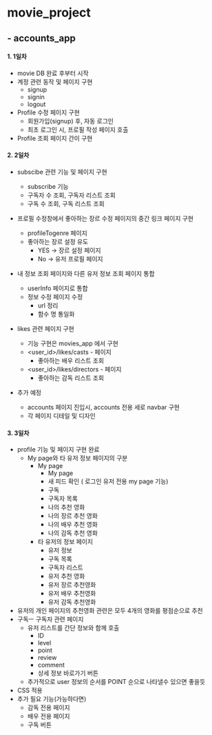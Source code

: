 # movie_project

##   - accounts_app

#### 1. 1일차

* movie DB 완료 후부터 시작
* 계정 관련 동작 및 페이지 구현
  * signup
  * signin
  * logout
* Profile 수정 페이지 구현
  * 회원가입(signup) 후, 자동 로그인
  * 최초 로그인 시, 프로필 작성 페이지 호출
* Profile 조회 페이지 간이 구현





#### 2. 2일차

* subscibe 관련 기능 및 페이지 구현
  * subscribe 기능
  * 구독자 수 조회, 구독자 리스트 조회
  * 구독 수 조회, 구독 리스트 조회
* 프로필 수정창에서 좋아하는 장르 수정 페이지의 중간 링크 페이지 구현
  * profileTogenre 페이지
  * 좋아하는 장르 설정 유도
    * YES  -> 장르 설정 페이지
    * No -> 유저 프로필 페이지
* 내 정보 조회 페이지와 다른 유저 정보 조회 페이지 통합
  * userInfo 페이지로 통합
  * 정보 수정 페이지 수정
    * url 정리
    * 함수 명 통일화
* likes 관련 페이지 구현
  * 기능 구현은 movies_app 에서 구현
  * <user_id>/likes/casts - 페이지
    * 좋아하는 배우 리스트 조회
  * <user_id>/likes/directors - 페이지
    * 좋아하는 감독 리스트 조회

* 추가 예정
  * accounts 페이지 진입시, accounts 전용 세로 navbar 구현
  * 각 페이지 디테일 및 디자인

#### 3. 3일차

* profile 기능 및 페이지 구현 완료
  * My page와 타 유저 정보 페이지의 구분
    * My page
      * My page
      * 새 피드 확인 ( 로그인 유저 전용 my page 기능)
      * 구독
      * 구독자 목록
      * 나의 추천 영화
      * 나의 장르 추천 영화
      * 나의 배우 추천 영화
      * 나의 감독 추천 영화
    * 타 유저의 정보 페이지
      * 유저 정보
      * 구독 목록
      * 구독자 리스트
      * 유저 추천 영화
      * 유저 장르 추천영화
      * 유저 배우 추천영화
      * 유저 감독 추천영화
* 유저의 개인 페이지의 추천영화 관련은 모두 4개의 영화를 평점순으로 추천
* 구독ㅡ 구독자 관련 페이지
  * 유저 리스트를 간단 정보와 함께 호출
    * ID
    * level
    * point
    * review
    * comment
    * 상세 정보 바로가기 버튼
  * 추가적으로 user 정보의 순서를 POINT 순으로 나타낼수 있으면 좋을듯
* CSS 적용
* 추가 필요 기능(가능하다면)
  * 감독 전용 페이지
  * 배우 전용 페이지
  * 구독 버튼